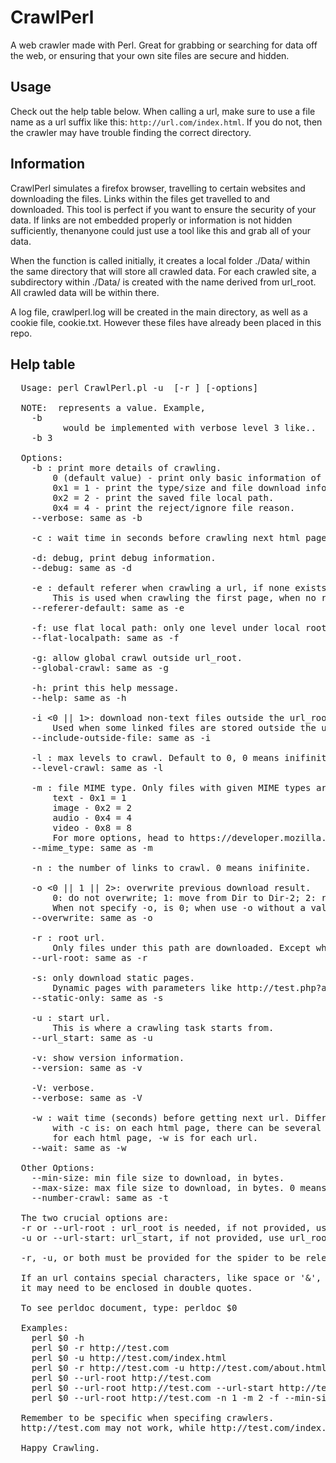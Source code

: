 # CrawlPerl
A web crawler made with Perl. Great for grabbing or searching for data off the web, or ensuring that your own site files are secure and hidden.

## Usage
Check out the help table below. When calling a url, make sure to use a file name as a url suffix like this: `http://url.com/index.html`.
If you do not, then the crawler may have trouble finding the correct directory.

## Information
CrawlPerl simulates a firefox browser, travelling to certain websites and
downloading the files. Links within the files get travelled to and downloaded.
This tool is perfect if you want to ensure the security of your data.
If links are not embedded properly or information is not hidden sufficiently,
thenanyone could just use a tool like this and grab all of your data.

When the function is called initially, it creates a local folder ./Data/ within
the same directory that will store all crawled data. For each crawled site, a
subdirectory within ./Data/ is created with the name derived from url_root.
All crawled data will be within there.

A log file, crawlperl.log will be created in the main directory,
as well as a cookie file, cookie.txt. However these files have already been
placed in this repo.

## Help table
<pre>
  Usage: perl CrawlPerl.pl -u <url_start> [-r <url_root>] [-options]

  NOTE: <val> represents a value. Example,
    -b <verbose>
          would be implemented with verbose level 3 like..
    -b 3

  Options:
    -b <verbose>: print more details of crawling.
        0 (default value) - print only basic information of urls/links crawled.
        0x1 = 1 - print the type/size and file download information.
        0x2 = 2 - print the saved file local path.
        0x4 = 4 - print the reject/ignore file reason.
    --verbose: same as -b

    -c <seconds>: wait time in seconds before crawling next html page.

    -d: debug, print debug information.
    --debug: same as -d

    -e <default referer>: default referer when crawling a url, if none exists.
        This is used when crawling the first page, when no referer exists yet.
    --referer-default: same as -e

    -f: use flat local path: only one level under local root.
    --flat-localpath: same as -f

    -g: allow global crawl outside url_root.
    --global-crawl: same as -g

    -h: print this help message.
    --help: same as -h

    -i <0 || 1>: download non-text files outside the url_root. Value is on(1)/off(0). Default is on.
        Used when some linked files are stored outside the url_root.
    --include-outside-file: same as -i

    -l <level number>: max levels to crawl. Default to 0, 0 means inifinite.
    --level-crawl: same as -l

    -m <mime type>: file MIME type. Only files with given MIME types are downloaded.
        text - 0x1 = 1
        image - 0x2 = 2
        audio - 0x4 = 4
        video - 0x8 = 8
        For more options, head to https://developer.mozilla.org/en-US/docs/Web/HTTP/Basics_of_HTTP/MIME_types/Complete_list_of_MIME_types.
    --mime_type: same as -m

    -n <number of links>: the number of links to crawl. 0 means inifinite.

    -o <0 || 1 || 2>: overwrite previous download result.
        0: do not overwrite; 1: move from Dir to Dir-2; 2: remove.
        When not specify -o, is 0; when use -o without a value, default to 1.
    --overwrite: same as -o

    -r <url_root>: root url.
        Only files under this path are downloaded. Except when -o is used.
    --url-root: same as -r

    -s: only download static pages.
        Dynamic pages with parameters like http://test.php?a=b are ignored.
    --static-only: same as -s

    -u <url_start>: start url.
        This is where a crawling task starts from.
    --url_start: same as -u

    -v: show version information.
    --version: same as -v

    -V: verbose.
    --verbose: same as -V

    -w <seconds>: wait time (seconds) before getting next url. Difference of this
        with -c is: on each html page, there can be several urls. -c is
        for each html page, -w is for each url.
    --wait: same as -w

  Other Options:
    --min-size: min file size to download, in bytes.
    --max-size: max file size to download, in bytes. 0 means infinite.
    --number-crawl: same as -t

  The two crucial options are:
  -r or --url-root : url_root is needed, if not provided, use longest path of url_start.
  -u or --url-start: url_start, if not provided, use url_root as default.

  -r, -u, or both must be provided for the spider to be released.

  If an url contains special characters, like space or '&', then
  it may need to be enclosed in double quotes.

  To see perldoc document, type: perldoc $0

  Examples:
    perl $0 -h
    perl $0 -r http://test.com
    perl $0 -u http://test.com/index.html
    perl $0 -r http://test.com -u http://test.com/about.html
    perl $0 --url-root http://test.com
    perl $0 --url-root http://test.com --url-start http://test.com/
    perl $0 --url-root http://test.com -n 1 -m 2 -f --min-size 15000

  Remember to be specific when specifing crawlers.
  http://test.com may not work, while http://test.com/index.html may work.

  Happy Crawling.
  </pre>
